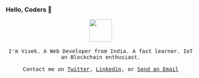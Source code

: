 ### Hello, Coders 👋

<p align="center">
  <img src="https://c.tenor.com/UgAnSKyr8DwAAAAi/cat-robot.gif" width="60px">
  <br><br>
  <samp>
I'm Vivek. A Web Developer from India. A fast learner. IoT an Blockchain 
enthusiast.
     <br><br>Contact me on <a href="https://twitter.com/vivekpal_">Twitter</a>, <a href="https://www.linkedin.com/in/vivekpal
       -/">Linkedin</a>, or <a href="mailto:31vivekpal@gmail.com">Send an Email</a>
  </samp>
</p>
